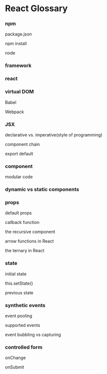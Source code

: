 # React Glossary



### npm


package.json


npm install


node


### framework


### react


### virtual DOM


Babel


Webpack


### JSX


declarative vs. imperative(style of programming)


component chain


export default


### component


modular code


### dynamic vs static components


### props


default props


callback function


the recursive component


arrow functions in React


the ternary in React


### state


initial state


this.setState()


previous state


### synthetic events


event pooling


supported events


event bubbling vs capturing


### controlled form


onChange


onSubmit
